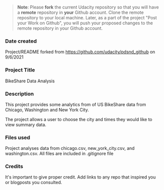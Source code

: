 >**Note**: Please **fork** the current Udacity repository so that you will have a **remote** repository in **your** Github account. Clone the remote repository to your local machine. Later, as a part of the project "Post your Work on Github", you will push your proposed changes to the remote repository in your Github account.

### Date created
Project/README forked from https://github.com/udacity/pdsnd_github on 9/6/2021

### Project Title
BikeShare Data Analysis

### Description
This project provides some analytics from of US BikeShare data from Chicago, Washington and New York City.

The project allows a user to choose the city and times they would like to view summary data.

### Files used
Project analyses data from chicago.csv, new_york_city.csv, and washington.csv. All files are included in .gitignore file

### Credits
It's important to give proper credit. Add links to any repo that inspired you or blogposts you consulted.
